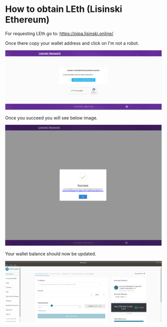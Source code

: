 # How to obtain LEth (Lisinski Ethereum)

For requesting LEth go to:
https://pipa.lisinski.online/

Once there copy your wallet address and click on I'm not a robot.

![](../images/leth_request.png)

Once you succeed you will see below image.

![](../images/success.png)

Your wallet balance should now be updated.

![](../images/final.png)